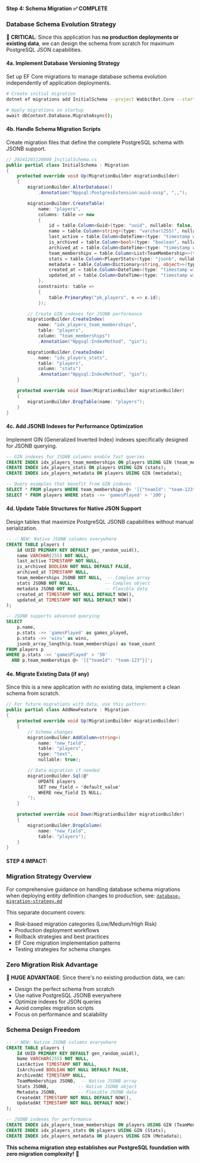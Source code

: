 #### Step 4: Schema Migration ✅ COMPLETE

### Database Schema Evolution Strategy

**🎯 CRITICAL**: Since this application has **no production deployments or existing data**, we can design the schema from scratch for maximum PostgreSQL JSON capabilities.

#### 4a. Implement Database Versioning Strategy

Set up EF Core migrations to manage database schema evolution independently of application deployments.

```bash
# Create initial migration
dotnet ef migrations add InitialSchema --project WabbitBot.Core --startup-project WabbitBot.Core

# Apply migrations on startup
await dbContext.Database.MigrateAsync();
```

#### 4b. Handle Schema Migration Scripts

Create migration files that define the complete PostgreSQL schema with JSONB support.

```csharp
// 20241201120000_InitialSchema.cs
public partial class InitialSchema : Migration
{
    protected override void Up(MigrationBuilder migrationBuilder)
    {
        migrationBuilder.AlterDatabase()
            .Annotation("Npgsql:PostgresExtension:uuid-ossp", ",,");

        migrationBuilder.CreateTable(
            name: "players",
            columns: table => new
            {
                id = table.Column<Guid>(type: "uuid", nullable: false, defaultValueSql: "uuid_generate_v4()"),
                name = table.Column<string>(type: "varchar(255)", nullable: false),
                last_active = table.Column<DateTime>(type: "timestamp with time zone", nullable: false),
                is_archived = table.Column<bool>(type: "boolean", nullable: false, defaultValue: false),
                archived_at = table.Column<DateTime>(type: "timestamp with time zone", nullable: true),
                team_memberships = table.Column<List<TeamMembership>>(type: "jsonb", nullable: false),
                stats = table.Column<PlayerStats>(type: "jsonb", nullable: false),
                metadata = table.Column<Dictionary<string, object>>(type: "jsonb", nullable: false),
                created_at = table.Column<DateTime>(type: "timestamp with time zone", nullable: false),
                updated_at = table.Column<DateTime>(type: "timestamp with time zone", nullable: false)
            },
            constraints: table =>
            {
                table.PrimaryKey("pk_players", x => x.id);
            });

        // Create GIN indexes for JSONB performance
        migrationBuilder.CreateIndex(
            name: "idx_players_team_memberships",
            table: "players",
            column: "team_memberships")
            .Annotation("Npgsql:IndexMethod", "gin");

        migrationBuilder.CreateIndex(
            name: "idx_players_stats",
            table: "players",
            column: "stats")
            .Annotation("Npgsql:IndexMethod", "gin");
    }

    protected override void Down(MigrationBuilder migrationBuilder)
    {
        migrationBuilder.DropTable(name: "players");
    }
}
```

#### 4c. Add JSONB Indexes for Performance Optimization

Implement GIN (Generalized Inverted Index) indexes specifically designed for JSONB querying.

```sql
-- GIN indexes for JSONB columns enable fast queries
CREATE INDEX idx_players_team_memberships ON players USING GIN (team_memberships);
CREATE INDEX idx_players_stats ON players USING GIN (stats);
CREATE INDEX idx_players_metadata ON players USING GIN (metadata);

-- Query examples that benefit from GIN indexes
SELECT * FROM players WHERE team_memberships @> '[{"teamId": "team-123"}]';
SELECT * FROM players WHERE stats ->> 'gamesPlayed' > '100';
```

#### 4d. Update Table Structures for Native JSON Support

Design tables that maximize PostgreSQL JSONB capabilities without manual serialization.

```sql
-- ✅ NEW: Native JSONB columns everywhere
CREATE TABLE players (
    id UUID PRIMARY KEY DEFAULT gen_random_uuid(),
    name VARCHAR(255) NOT NULL,
    last_active TIMESTAMP NOT NULL,
    is_archived BOOLEAN NOT NULL DEFAULT FALSE,
    archived_at TIMESTAMP NULL,
    team_memberships JSONB NOT NULL,  -- Complex array
    stats JSONB NOT NULL,            -- Complex object
    metadata JSONB NOT NULL,         -- Flexible data
    created_at TIMESTAMP NOT NULL DEFAULT NOW(),
    updated_at TIMESTAMP NOT NULL DEFAULT NOW()
);

-- JSONB supports advanced querying
SELECT
    p.name,
    p.stats ->> 'gamesPlayed' as games_played,
    p.stats ->> 'wins' as wins,
    jsonb_array_length(p.team_memberships) as team_count
FROM players p
WHERE p.stats ->> 'gamesPlayed' > '50'
  AND p.team_memberships @> '[{"teamId": "team-123"}]';
```

#### 4e. Migrate Existing Data (if any)

Since this is a new application with no existing data, implement a clean schema from scratch.

```csharp
// For future migrations with data, use this pattern:
public partial class AddNewFeature : Migration
{
    protected override void Up(MigrationBuilder migrationBuilder)
    {
        // Schema changes
        migrationBuilder.AddColumn<string>(
            name: "new_field",
            table: "players",
            type: "text",
            nullable: true);

        // Data migration if needed
        migrationBuilder.Sql(@"
            UPDATE players
            SET new_field = 'default_value'
            WHERE new_field IS NULL;
        ");
    }

    protected override void Down(MigrationBuilder migrationBuilder)
    {
        migrationBuilder.DropColumn(
            name: "new_field",
            table: "players");
    }
}
```

#### STEP 4 IMPACT:

### Migration Strategy Overview

For comprehensive guidance on handling database schema migrations when deploying entity definition changes to production, see: [`database-migration-strategy.md`](./database-migration-strategy.md)

This separate document covers:
- Risk-based migration categories (Low/Medium/High Risk)
- Production deployment workflows
- Rollback strategies and best practices
- EF Core migration implementation patterns
- Testing strategies for schema changes

### Zero Migration Risk Advantage

**🎯 HUGE ADVANTAGE**: Since there's no existing production data, we can:
- Design the perfect schema from scratch
- Use native PostgreSQL JSONB everywhere
- Optimize indexes for JSON queries
- Avoid complex migration scripts
- Focus on performance and scalability

### Schema Design Freedom

```sql
-- ✅ NEW: Native JSONB columns everywhere
CREATE TABLE players (
    Id UUID PRIMARY KEY DEFAULT gen_random_uuid(),
    Name VARCHAR(255) NOT NULL,
    LastActive TIMESTAMP NOT NULL,
    IsArchived BOOLEAN NOT NULL DEFAULT FALSE,
    ArchivedAt TIMESTAMP NULL,
    TeamMemberships JSONB,  -- Native JSONB array
    Stats JSONB,           -- Native JSONB object
    Metadata JSONB,        -- Flexible JSONB data
    CreatedAt TIMESTAMP NOT NULL DEFAULT NOW(),
    UpdatedAt TIMESTAMP NOT NULL DEFAULT NOW()
);

-- JSONB indexes for performance
CREATE INDEX idx_players_team_memberships ON players USING GIN (TeamMemberships);
CREATE INDEX idx_players_stats ON players USING GIN (Stats);
CREATE INDEX idx_players_metadata ON players USING GIN (Metadata);
```

**This schema migration step establishes our PostgreSQL foundation with zero migration complexity!** 🎯
